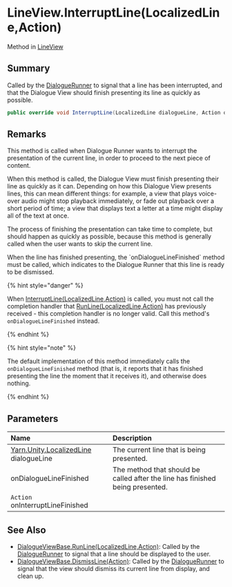 # LineView.InterruptLine(LocalizedLine,Action)

Method in [LineView](/docs/api/csharp/yarn.unity.legacy.lineview.md)

## Summary


Called by the  [DialogueRunner](yarn.unity.dialoguerunner.md)  to signal that a line has
been interrupted, and that the Dialogue View should finish
presenting its line as quickly as possible.


```csharp
public override void InterruptLine(LocalizedLine dialogueLine, Action onInterruptLineFinished)
```

## Remarks

<p>
This method is called when Dialogue Runner wants to interrupt the
presentation of the current line, in order to proceed to the next
piece of content.
</p> <p>
When this method is called, the Dialogue View must finish presenting
their line as quickly as it can. Depending on how this Dialogue View
presents lines, this can mean different things: for example, a view
that plays voice-over audio might stop playback immediately, or fade
out playback over a short period of time; a view that displays text
a letter at a time might display all of the text at once.
</p> <p>
The process of finishing the presentation can take time to complete,
but should happen as quickly as possible, because this method is
generally called when the user wants to skip the current line.
</p> <p>
When the line has finished presenting, the `onDialogueLineFinished` method must be called, which
indicates to the Dialogue Runner that this line is ready to be
dismissed.
</p> <p>
{% hint style="danger" %}

When [InterruptLine(LocalizedLine,Action)](yarn.unity.legacy.dialogueviewbase.interruptline.md) is called, you must not call the
completion handler that [RunLine(LocalizedLine,Action)](yarn.unity.legacy.dialogueviewbase.runline.md) has previously
received - this completion handler is no longer valid. Call this method's `onDialogueLineFinished` instead.

{% endhint %}
</p> <p>
{% hint style="note" %}

The default implementation of this method immediately calls the
`onDialogueLineFinished` method (that is, it
reports that it has finished presenting the line the moment that it
receives it), and otherwise does nothing.

{% endhint %}
</p>

## Parameters

|Name|Description|
|:---|:---|
|[Yarn.Unity.LocalizedLine](/docs/api/csharp/yarn.unity.localizedline.md) dialogueLine|The current line that is being presented.|
| onDialogueLineFinished|The method that should be called after the line has finished being presented.|
|`Action` onInterruptLineFinished||

## See Also

* [DialogueViewBase.RunLine\(LocalizedLine,Action\)](/docs/api/csharp/yarn.unity.legacy.dialogueviewbase.runline.md): Called by the  [DialogueRunner](yarn.unity.dialoguerunner.md)  to signal that a line should be displayed to the user.
* [DialogueViewBase.DismissLine\(Action\)](/docs/api/csharp/yarn.unity.legacy.dialogueviewbase.dismissline.md): Called by the  [DialogueRunner](yarn.unity.dialoguerunner.md)  to signal that the view should dismiss its current line from display, and clean up.

